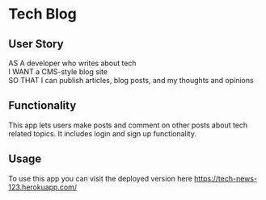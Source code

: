 # Tech Blog

## User Story

AS A developer who writes about tech  
I WANT a CMS-style blog site  
SO THAT I can publish articles, blog posts, and my thoughts and opinions

## Functionality

This app lets users make posts and comment on other posts about tech related topics. It includes login and sign up functionality.

## Usage

To use this app you can visit the deployed version here
https://tech-news-123.herokuapp.com/
